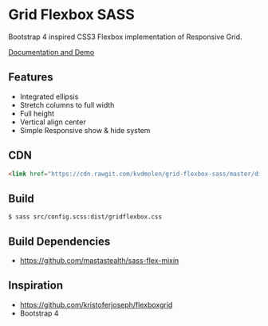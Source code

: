 # Grid Flexbox SASS

Bootstrap 4 inspired CSS3 Flexbox implementation of Responsive Grid.

[Documentation and Demo](http://kvdmolen.github.io/grid-flexbox-sass/)

## Features

- Integrated ellipsis
- Stretch columns to full width
- Full height
- Vertical align center
- Simple Responsive show & hide system

## CDN

```html
<link href="https://cdn.rawgit.com/kvdmolen/grid-flexbox-sass/master/dist/gridflexbox.min.css" rel="stylesheet" type="text/css">
```

## Build

    $ sass src/config.scss:dist/gridflexbox.css

## Build Dependencies

- https://github.com/mastastealth/sass-flex-mixin

## Inspiration

- https://github.com/kristoferjoseph/flexboxgrid
- Bootstrap 4
